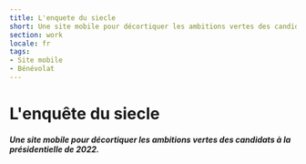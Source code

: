 ```yaml
---
title: L'enquete du siecle
short: Une site mobile pour décortiquer les ambitions vertes des candidats à la présidentielle de 2022.
section: work
locale: fr
tags: 
- Site mobile
- Bénévolat
---
```

# L'enquête du siecle

##### Une site mobile pour décortiquer les ambitions vertes des candidats à la présidentielle de 2022.